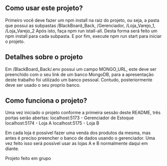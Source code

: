 ## Como usar este projeto?

Primeiro você deve fazer um npm install na raiz do projeto, ou seja, a pasta que possui as subpastas /BlackBoard_Back, 
/Gerenciador, /Loja_Varejo_1, /Loja_Varejo_2
Após isto, faça npm run istall-all. Desta forma será feito um npm install para cada subpasta.
E por fim, execute npm run start para iniciar o projeto. 

## Detalhes sobre o projeto

Em /BlackBoard_Back/.env possui um campo MONGO_URL, este deve ser preenchido com o seu link de um banco MongoDB, para a apresentação
deste trabalho foi utilizado um banco pessoal. Contudo, posteriormente deve ser usado o seu proprio banco.

## Como funciona o projeto?

Uma vez iniciado o projeto conforme a primeira sessão deste README, três portas serão abertas:
localhost:5173 - Gerenciador de Estoque
localhost:5174 - Loja A
localhost:5175 - Loja B

Em cada loja é possível fazer uma venda dos produtos da mesma, mas antes é preciso preencher o banco de dados usando o gerenciador.
Uma vez feito isso será possível usar as lojas A e B normalmente daqui em diante.

Projeto feito em grupo